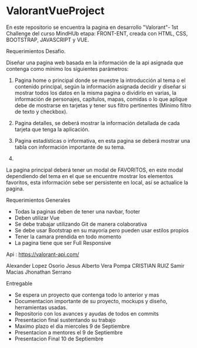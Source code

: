 ﻿# ValorantVueProject

En este repositorio se encuentra la pagina en desarrollo "Valorant"- 1st Challenge del curso MindHUb etapa: FRONT-ENT, creada con HTML, CSS, BOOTSTRAP, JAVASCRIPT y VUE.

Requerimientos Desafio.

Diseñar una pagina web basada en la información de la api asignada que contenga como mínimo los siguientes parámetros:

1. Pagina home o principal donde se muestre la introducción al tema o el contenido principal, según la información asignada decidir y diseñar si mostrar todos los datos en la misma pagina o dividirlo en varias, la información de personajes, capítulos, mapas, comidas o lo que aplique debe de mostrarse en tarjetas y tener sus filtro pertinentes (Mínimo filtro de texto y checkbox).

2. Pagina detalles, se deberá mostrar la información detallada de cada tarjeta que tenga la aplicación.

3. Pagina estadísticas o informativa, en esta pagina se deberá mostrar una tabla con información importante de su tema.

4.
La pagina principal deberá tener un modal de FAVORITOS, en este modal dependiendo del tema en el que se encuentre mostrar los elementos favoritos, esta información sebe ser persistente en local, así se actualice la pagina.

Requerimientos Generales
- Todas la paginas deben de tener una navbar, footer
- Deben utilizar Vue
- Se debe trabajar utilizando Git de manera colaborativa
- Se debe usar Bootstrap en su mayoría pero pueden usar estilos propios
- Tener la camara prendida en todo momento
- La pagina tiene que ser Full Responsive


Api : https://valorant-api.com/

Alexander Lopez Osorio
Jesus Alberto Vera Pompa
CRISTIAN RUIZ
Samir Macias
Jhonathan Serrano

Entregable
- Se espera un proyecto que contenga todo lo anterior y mas
- Documentacion importante de su proyecto, mockups y diseño, herramientas usadas.
- Repositorio con los avances y ayudas de todos en commits
- Presentacion final sustentando su trabajo
- Maximo plazo el dia miercoles 9 de Septiembre
- Presentacion a mentores el 9 de Septiembre
- Presentacion Final 10 de Septiembre
